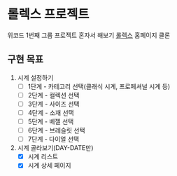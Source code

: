# 롤렉스 프로젝트

위코드 1번째 그룹 프로젝트 혼자서 해보기
[롤렉스](https://www.rolex.com/ko) 홈페이지 클론

## 구현 목표
1. 시계 설정하기
	- [ ] 1단계 - 카테고리 선택(클래식 시계, 프로페셔널 시계 등)
	- [ ] 2단계 - 컬렉션 선택
	- [ ] 3단계 - 사이즈 선택
	- [ ] 4단계 - 소재 선택
	- [ ] 5단계 - 베젤 선택
	- [ ] 6단계 - 브레슬릿 선택
	- [ ] 7단계 - 다이얼 선택
2. 시계 골라보기(DAY-DATE만)
	- [x] 시계 리스트
	- [x] 시계 상세 페이지
